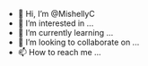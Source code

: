 - 👋 Hi, I’m @MishellyC
- 👀 I’m interested in ...
- 🌱 I’m currently learning ...
- 💞️ I’m looking to collaborate on ...
- 📫 How to reach me ...

<!---
MishellyC/MishellyC is a ✨ special ✨ repository because its `README.md` (this file) appears on your GitHub profile.
You can click the Preview link to take a look at your changes.
--->

